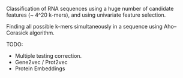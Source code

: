 Classification of RNA sequences using a huge number of candidate features (~ 4^20 k-mers), and using univariate feature selection.

Finding all possible k-mers simultaneously in a sequence using Aho–Corasick algorithm.

TODO: 
- Multiple testing correction.
- Gene2vec / Prot2vec
- Protein Embeddings

